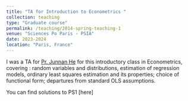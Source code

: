 ```yaml
---
title: "TA for Introduction to Econometrics "
collection: teaching
type: "Graduate course"
permalink: /teaching/2014-spring-teaching-1
venue: "Sciences Po Paris - PSIA"
date: 2023-2024
location: "Paris, France"
---
```

I was a TA for [Pr. Junnan He](https://junnanhe.weebly.com/) for this introductory class in Econometrics, covering : random variables and distributions, estimation of regression models, ordinary least squares estimation and its properties; choice of functional form; departures from standard OLS assumptions.

You can find solutions to PS1 [here]
